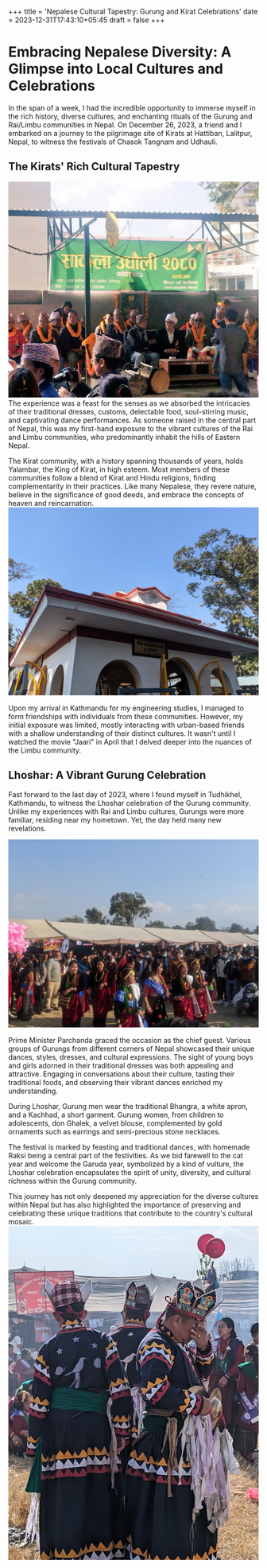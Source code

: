 +++
title = 'Nepalese Cultural Tapestry: Gurung and Kirat Celebrations'
date = 2023-12-31T17:43:10+05:45
draft = false
+++

# Embracing Nepalese Diversity: A Glimpse into Local Cultures and Celebrations

In the span of a week, I had the incredible opportunity to immerse myself in the rich history, diverse cultures, and enchanting rituals of the Gurung and Rai/Limbu communities in Nepal. On December 26, 2023, a friend and I embarked on a journey to the pilgrimage site of Kirats at Hattiban, Lalitpur, Nepal, to witness the festivals of Chasok Tangnam and Udhauli.

## The Kirats' Rich Cultural Tapestry
![](https://raw.githubusercontent.com/yogeshniu/ysn_images/main/5.jpg)
The experience was a feast for the senses as we absorbed the intricacies of their traditional dresses, customs, delectable food, soul-stirring music, and captivating dance performances. As someone raised in the central part of Nepal, this was my first-hand exposure to the vibrant cultures of the Rai and Limbu communities, who predominantly inhabit the hills of Eastern Nepal.

The Kirat community, with a history spanning thousands of years, holds Yalambar, the King of Kirat, in high esteem. Most members of these communities follow a blend of Kirat and Hindu religions, finding complementarity in their practices. Like many Nepalese, they revere nature, believe in the significance of good deeds, and embrace the concepts of heaven and reincarnation.
![](https://raw.githubusercontent.com/yogeshniu/ysn_images/main/6.jpg)

Upon my arrival in Kathmandu for my engineering studies, I managed to form friendships with individuals from these communities. However, my initial exposure was limited, mostly interacting with urban-based friends with a shallow understanding of their distinct cultures. It wasn't until I watched the movie "Jaari" in April that I delved deeper into the nuances of the Limbu community.

## Lhoshar: A Vibrant Gurung Celebration

Fast forward to the last day of 2023, where I found myself in Tudhikhel, Kathmandu, to witness the Lhoshar celebration of the Gurung community. Unlike my experiences with Rai and Limbu cultures, Gurungs were more familiar, residing near my hometown. Yet, the day held many new revelations.

![](https://raw.githubusercontent.com/yogeshniu/ysn_images/main/7.jpg)

Prime Minister Parchanda graced the occasion as the chief guest. Various groups of Gurungs from different corners of Nepal showcased their unique dances, styles, dresses, and cultural expressions. The sight of young boys and girls adorned in their traditional dresses was both appealing and attractive. Engaging in conversations about their culture, tasting their traditional foods, and observing their vibrant dances enriched my understanding.


During Lhoshar, Gurung men wear the traditional Bhangra, a white apron, and a Kachhad, a short garment. Gurung women, from children to adolescents, don Ghalek, a velvet blouse, complemented by gold ornaments such as earrings and semi-precious stone necklaces.

The festival is marked by feasting and traditional dances, with homemade Raksi being a central part of the festivities. As we bid farewell to the cat year and welcome the Garuda year, symbolized by a kind of vulture, the Lhoshar celebration encapsulates the spirit of unity, diversity, and cultural richness within the Gurung community.

This journey has not only deepened my appreciation for the diverse cultures within Nepal but has also highlighted the importance of preserving and celebrating these unique traditions that contribute to the country's cultural mosaic.
![](https://raw.githubusercontent.com/yogeshniu/ysn_images/main/3.jpg)
